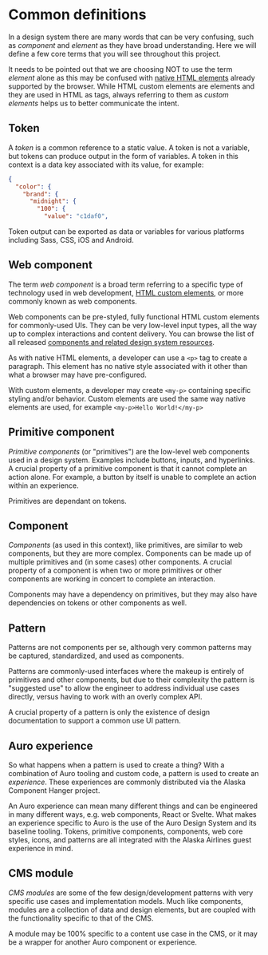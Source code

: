 # Common definitions

In a design system there are many words that can be very confusing, such as _component_ and _element_ as they have broad understanding. Here we will define a few core terms that you will see throughout this project.

It needs to be pointed out that we are choosing NOT to use the term _element_ alone as this may be confused with [native HTML elements](https://developer.mozilla.org/en-US/docs/Web/HTML/Element) already supported by the browser. While HTML custom elements are elements and they are used in HTML as tags, always referring to them as _custom elements_ helps us to better communicate the intent.

## Token

A _token_ is a common reference to a static value. A token is not a variable, but tokens can produce output in the form of variables. A token in this context is a data key associated with its value, for example:

```json
{
  "color": {
    "brand": {
      "midnight": {
        "100": {
          "value": "c1daf0",
```

Token output can be exported as data or variables for various platforms including Sass, CSS, iOS and Android.

## Web component

The term _web component_ is a broad term referring to a specific type of technology used in web development, [HTML custom elements](https://developer.mozilla.org/en-US/docs/Web/Web_Components/Using_custom_elements), or more commonly known as web components.

Web components can be pre-styled, fully functional HTML custom elements for commonly-used UIs. They can be very low-level input types, all the way up to complex interactions and content delivery. You can browse the list of all released [components and related design system resources](/component-status).

As with native HTML elements, a developer can use a `<p>` tag to create a paragraph. This element has no native style associated with it other than what a browser may have pre-configured.

With custom elements, a developer may create `<my-p>` containing specific styling and/or behavior. Custom elements are used the same way native elements are used, for example `<my-p>Hello World!</my-p>`

## Primitive component

_Primitive components_ (or "primitives") are the low-level web components used in a design system. Examples include buttons, inputs, and hyperlinks. A crucial property of a primitive component is that it cannot complete an action alone. For example, a button by itself is unable to complete an action within an experience.

Primitives are dependant on tokens.

## Component

_Components_ (as used in this context), like primitives, are similar to web components, but they are more complex. Components can be made up of multiple primitives and (in some cases) other components. A crucial property of a component is when two or more primitives or other components  are working in concert to complete an interaction.

Components may have a dependency on primitives, but they may also have dependencies on tokens or other components as well.

## Pattern

Patterns are not components per se, although very common patterns may be captured, standardized, and used as components.

Patterns are commonly-used interfaces where the makeup is entirely of primitives and other components, but due to their complexity the pattern is "suggested use" to allow the engineer to address individual use cases directly, versus having to work with an overly complex API.

A crucial property of a pattern is only the existence of design documentation to support a common use UI pattern.

## Auro experience

So what happens when a pattern is used to create a thing? With a combination of Auro tooling and custom code, a pattern is used to create an _experience_. These experiences are commonly distributed via the Alaska Component Hanger project.

An Auro experience can mean many different things and can be engineered in many different ways, e.g. web components, React or Svelte. What makes an experience specific to Auro is the use of the Auro Design System and its baseline tooling. Tokens, primitive components, components, web core styles, icons, and patterns are all integrated with the Alaska Airlines guest experience in mind.

## CMS module

_CMS modules_ are some of the few design/development patterns with very specific use cases and implementation models. Much like components, modules are a collection of data and design elements, but are coupled with the functionality specific to that of the CMS.

A module may be 100% specific to a content use case in the CMS, or it may be a wrapper for another Auro component or experience.
